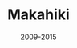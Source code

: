 ---
layout: project
type: project
published: true
image: images/makahiki.png
title: Makahiki
permalink: projects/makahiki
date: 2009-2015
labels:
  - Python
  - Django
  - Serious Games
summary: An open source “serious game engine for sustainability”. Makahiki provides a framework for behavioral change regarding energy, water, food, and waste generation and use.
projecturl: http://makahiki.readthedocs.io/en/latest/
---
